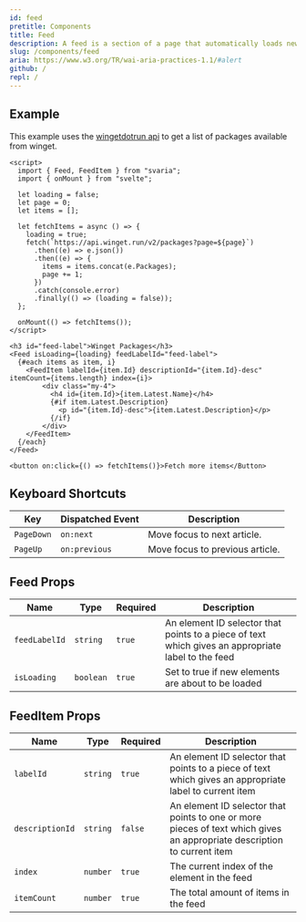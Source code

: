 ```yaml
---
id: feed
pretitle: Components
title: Feed
description: A feed is a section of a page that automatically loads new sections of content as the user scrolls. The sections of content in a feed are presented in article elements. So, a feed can be thought of as a dynamic list of articles that often appears to scroll infinitely.
slug: /components/feed
aria: https://www.w3.org/TR/wai-aria-practices-1.1/#alert
github: /
repl: /
---
```


<script>
  import FeedExample from "$site/components/examples/feed_example.svelte";
  import Example from "$site/components/example.svelte";
</script>

## Example

This example uses the [wingetdotrun api](https://winget.run/) to get a list of packages available from winget.

<Example value={66}>

<span slot="preview">
  <FeedExample />
</span>

```svelte
<script>
  import { Feed, FeedItem } from "svaria";
  import { onMount } from "svelte";

  let loading = false;
  let page = 0;
  let items = [];

  let fetchItems = async () => {
    loading = true;
    fetch(`https://api.winget.run/v2/packages?page=${page}`)
      .then((e) => e.json())
      .then((e) => {
        items = items.concat(e.Packages);
        page += 1;
      })
      .catch(console.error)
      .finally(() => (loading = false));
  };

  onMount(() => fetchItems());
</script>

<h3 id="feed-label">Winget Packages</h3>
<Feed isLoading={loading} feedLabelId="feed-label">
  {#each items as item, i}
    <FeedItem labelId={item.Id} descriptionId="{item.Id}-desc" itemCount={items.length} index={i}>
        <div class="my-4">
          <h4 id={item.Id}>{item.Latest.Name}</h4>
          {#if item.Latest.Description}
            <p id="{item.Id}-desc">{item.Latest.Description}</p>
          {/if}
        </div>
    </FeedItem>
  {/each}
</Feed>

<button on:click={() => fetchItems()}>Fetch more items</Button>
```

</Example>

## Keyboard Shortcuts

| Key        | Dispatched Event | Description                     |
| ---------- | ---------------- | ------------------------------- |
| `PageDown` | `on:next`        | Move focus to next article.     |
| `PageUp`   | `on:previous`    | Move focus to previous article. |

## Feed Props

| Name          | Type      | Required | Description                                                                                        |
| ------------- | --------- | -------- | -------------------------------------------------------------------------------------------------- |
| `feedLabelId` | `string`  | `true`   | An element ID selector that points to a piece of text which gives an appropriate label to the feed |
| `isLoading`   | `boolean` | `true`   | Set to true if new elements are about to be loaded                                                 |

## FeedItem Props

| Name            | Type     | Required | Description                                                                                                             |
| --------------- | -------- | -------- | ----------------------------------------------------------------------------------------------------------------------- |
| `labelId`       | `string` | `true`   | An element ID selector that points to a piece of text which gives an appropriate label to current item                  |
| `descriptionId` | `string` | `false`  | An element ID selector that points to one or more pieces of text which gives an appropriate description to current item |
| `index`         | `number` | `true`   | The current index of the element in the feed                                                                            |
| `itemCount`     | `number` | `true`   | The total amount of items in the feed                                                                                   |

